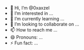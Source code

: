 - 👋 Hi, I’m @0xaxzel
- 👀 I’m interested in ...
- 🌱 I’m currently learning ...
- 💞️ I’m looking to collaborate on ...
- 📫 How to reach me ...
- 😄 Pronouns: ...
- ⚡ Fun fact: ...

<!---
0xaxzel/0xaxzel is a ✨ special ✨ repository because its `README.md` (this file) appears on your GitHub profile.
You can click the Preview link to take a look at your changes.
--->
